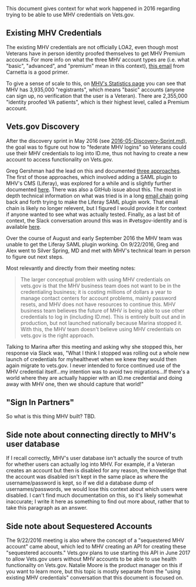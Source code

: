 This document gives context for what work happened in 2016 regarding trying to be able to use MHV credentials on Vets.gov. 

## Existing MHV Credentials
The existing MHV credentials are not officially LOA2, even though most Veterans have in person identity proofed themselves to get MHV Premium accounts. For more info on what the three MHV account types are (i.e. what "basic", "advanced", and "premium" mean in this context), [this email]() from Carnetta is a good primer. 

To give a sense of scale to this, on [MHV's Statistics page](http://vaww.va.gov/MYHEALTHEVET/statistics.asp) you can see that MHV has 3,935,000 "registrants", which means "basic" accounts (anyone can sign up, no verification that the user is a Veteran).  There are 2,355,000  "identity proofed VA patients", which is their highest level, called a Premium account.

## Vets.gov Discovery

After the discovery sprint in May 2016 (see [2016-05-Discovery-Sprint.md]()), the goal was to figure out how to "federate MHV logins" so Veterans could use their MHV credentials to log into ID.me, thus not having to create a new account to access functionality on Vets.gov. 

Greg Gershman had the lead on this and documented [three approaches](https://github.com/department-of-veterans-affairs/va.gov-team/blob/master/products/identity-personalization/login/discovery/2016-solution/mhv-integration/early-idea-mhv-iam-integration-options.md). The first of those approaches, which involved adding a SAML plugin to MHV's CMS (Liferay), was explored for a while and is slightly further documented [here](https://github.com/department-of-veterans-affairs/va.gov-team/blob/master/products/identity-personalization/login/discovery/2016-solution/mhv-integration/early-idea-mhv-vets.gov-integration.md). There was also a GitHub issue about this. The most in depth technical information on what was tried is in a long [email chain](https://github.com/department-of-veterans-affairs/va.gov-team/blob/master/products/identity-personalization/login/discovery/2016-solution/mhv-integration/email-chain-about-liferay.md) going back and forth trying to make the Liferay SAML plugin work. That email chain is likely no longer relevent, but I figured I would provide it for context if anyone wanted to see what was actually tested. Finally, as a last bit of context, the Slack conversation around this was in #vetsgov-identity and is available [here](https://dsva.slack.com/archives/C241CFDDH/p1473338439000022).

Over the course of August and early September 2016 the MHV team was unable to get the Liferay SAML plugin working. On 9/22/2016, Greg and Alex went to Silver Spring, MD and met with MHV's technical team in person to figure out next steps. 

Most relevantly and directly from their meeting notes:

> The larger conceptual problem with using MHV credentials on vets.gov is that the MHV business team does not want to be in the credentialing business; it is costing millions of dollars a year to manage contact centers for account problems, mainly password resets, and MHV does not have resources to continue this. MHV business team believes the future of MHV is being able to use other credentials to log in (including ID.me). This is entirely built out and in production, but not launched nationally because Marina stopped it. With this, the MHV team doesn't believe using MHV credentials on vets.gov is the right approach.

Talking to Marina after this meeting and asking why she stopped this, her response via Slack was, "What I think I stopped was rolling out a whole new launch of credentials for myhealthevet when we knew they would then again migrate to vets.gov. I never intended to force continued use of the MHV credential itself...my intention was to avoid two migrations...If there's a world where they are actually happier with an ID.me credential and doing away with MHV one, then we should capture that world!"


## "Sign In Partners"

So what is this thing MHV built? TBD. 

## Side note about connecting directly to MHV's user database
If I recall correctly, MHV's user database isn't actually the source of truth for whether users can actually log into MHV. For example, if a Veteran creates an account but then is disabled for any reason, the knoweldge that the account was disabled isn't kept in the same place as where the username/password is kept, so if we did a database dump of usernames/passwords, we would lose this context about which users were disabled. I can't find much documentation on this, so it's likely somewhat inaccurate; I write it here as something to find out more about, rather that to take this paragraph as an answer.  

## Side note about Sequestered Accounts
The 9/22/2016 meeting is also where the concept of a "sequestered MHV account" came about, which led to MHV creating an API for creating these "sequestered accounts."  Vets.gov plans to use starting this API in June 2017 to allow Vets.gov users without MHV accounts to be able to use health functionailty on Vets.gov. Natalie Moore is the product manager on this if you want to learn more, but this topic is mostly separate from the "using existing MHV credentials" conversation that this document is focused on.
